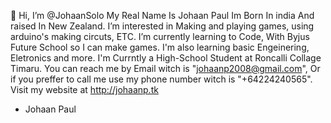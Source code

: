 👋 Hi, I’m @JohaanSolo My Real Name Is Johaan Paul Im Born In india And raised In New Zealand.
I’m interested in Making and playing games, using arduino's making circuts, ETC.
I’m currently learning to Code, With Byjus Future School so I can make games.
I'm also learning basic Engeinering, Eletronics and more. 
I'm Currntly a High-School Student at Roncalli Collage Timaru.
You can reach me by Email witch is "johaanp2008@gmail.com",
Or if you preffer to call me use my phone number witch is "+64224240565".
Visit my website at http://johaanp.tk
- Johaan Paul
